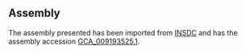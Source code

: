 
Assembly
--------

The assembly presented has been imported from 
[INSDC](http://www.insdc.org) and has the assembly accession
[GCA\_009193525.1](http://www.ebi.ac.uk/ena/data/view/GCA_009193525.1).

